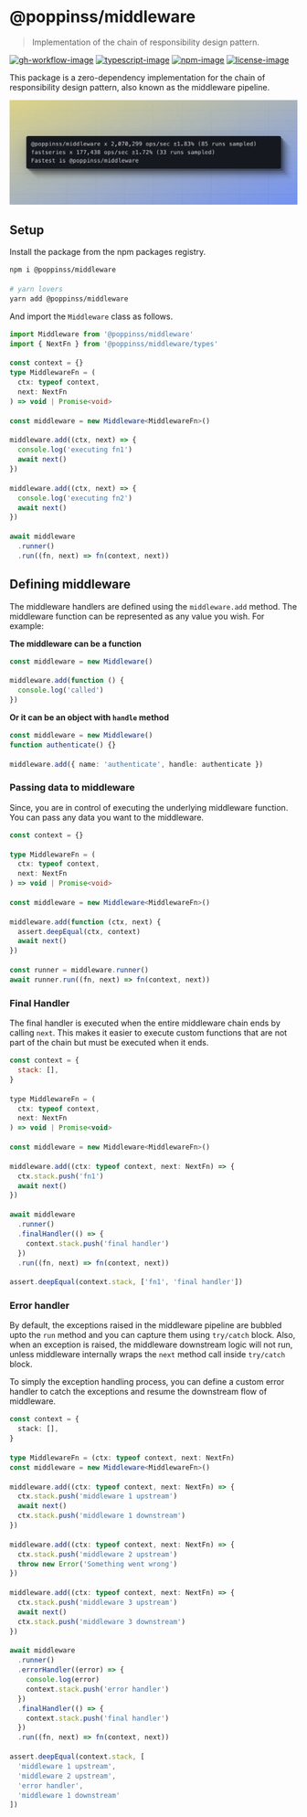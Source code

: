 # @poppinss/middleware
> Implementation of the chain of responsibility design pattern.

[![gh-workflow-image]][gh-workflow-url] [![typescript-image]][typescript-url] [![npm-image]][npm-url] [![license-image]][license-url]

This package is a zero-dependency implementation for the chain of responsibility design pattern, also known as the middleware pipeline.

![](./middleware_benchmarks.png)

## Setup
Install the package from the npm packages registry.

```sh
npm i @poppinss/middleware

# yarn lovers
yarn add @poppinss/middleware
```

And import the `Middleware` class as follows.

```ts
import Middleware from '@poppinss/middleware'
import { NextFn } from '@poppinss/middleware/types'

const context = {}
type MiddlewareFn = (
  ctx: typeof context,
  next: NextFn
) => void | Promise<void>

const middleware = new Middleware<MiddlewareFn>()

middleware.add((ctx, next) => {
  console.log('executing fn1')
  await next()
})

middleware.add((ctx, next) => {
  console.log('executing fn2')
  await next()
})

await middleware
  .runner()
  .run((fn, next) => fn(context, next))
```

## Defining middleware

The middleware handlers are defined using the `middleware.add` method. The middleware function can be represented as any value you wish. For example:

**The middleware can be a function**
```ts
const middleware = new Middleware()

middleware.add(function () {
  console.log('called')
})
```

**Or it can be an object with `handle` method**
```ts
const middleware = new Middleware()
function authenticate() {}

middleware.add({ name: 'authenticate', handle: authenticate })
```

### Passing data to middleware
Since, you are in control of executing the underlying middleware function. You can pass any data you want to the middleware.

```ts
const context = {}

type MiddlewareFn = (
  ctx: typeof context,
  next: NextFn
) => void | Promise<void>

const middleware = new Middleware<MiddlewareFn>()

middleware.add(function (ctx, next) {
  assert.deepEqual(ctx, context)
  await next()
})

const runner = middleware.runner()
await runner.run((fn, next) => fn(context, next))
```


### Final Handler
The final handler is executed when the entire middleware chain ends by calling `next`. This makes it easier to execute custom functions that are not part of the chain but must be executed when it ends.

```js
const context = {
  stack: [],
}

type MiddlewareFn = (
  ctx: typeof context,
  next: NextFn
) => void | Promise<void>

const middleware = new Middleware<MiddlewareFn>()

middleware.add((ctx: typeof context, next: NextFn) => {
  ctx.stack.push('fn1')
  await next()
})

await middleware
  .runner()
  .finalHandler(() => {
    context.stack.push('final handler')
  })
  .run((fn, next) => fn(context, next))

assert.deepEqual(context.stack, ['fn1', 'final handler'])
```

### Error handler
By default, the exceptions raised in the middleware pipeline are bubbled upto the `run` method and you can capture them using `try/catch` block. Also, when an exception is raised, the middleware downstream logic will not run, unless middleware internally wraps the `next` method call inside `try/catch` block.

To simply the exception handling process, you can define a custom error handler to catch the exceptions and resume the downstream flow of middleware.

```ts
const context = {
  stack: [],
}

type MiddlewareFn = (ctx: typeof context, next: NextFn)
const middleware = new Middleware<MiddlewareFn>()

middleware.add((ctx: typeof context, next: NextFn) => {
  ctx.stack.push('middleware 1 upstream')
  await next()
  ctx.stack.push('middleware 1 downstream')
})

middleware.add((ctx: typeof context, next: NextFn) => {
  ctx.stack.push('middleware 2 upstream')
  throw new Error('Something went wrong')
})

middleware.add((ctx: typeof context, next: NextFn) => {
  ctx.stack.push('middleware 3 upstream')
  await next()
  ctx.stack.push('middleware 3 downstream')
})

await middleware
  .runner()
  .errorHandler((error) => {
    console.log(error)
    context.stack.push('error handler')
  })
  .finalHandler(() => {
    context.stack.push('final handler')
  })
  .run((fn, next) => fn(context, next))

assert.deepEqual(context.stack, [
  'middleware 1 upstream',
  'middleware 2 upstream',
  'error handler',
  'middleware 1 downstream'
])
```

[gh-workflow-image]: https://img.shields.io/github/actions/workflow/status/poppinss/middleware/checks.yml?style=for-the-badge
[gh-workflow-url]: https://github.com/poppinss/middleware/actions/workflows/checks.yml "Github action"

[typescript-image]: https://img.shields.io/badge/Typescript-294E80.svg?style=for-the-badge&logo=typescript
[typescript-url]: "typescript"

[npm-image]: https://img.shields.io/npm/v/@poppinss/middleware.svg?style=for-the-badge&logo=npm
[npm-url]: https://npmjs.org/package/@poppinss/middleware 'npm'

[license-image]: https://img.shields.io/npm/l/@poppinss/middleware?color=blueviolet&style=for-the-badge
[license-url]: LICENSE.md 'license'
